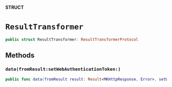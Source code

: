 **STRUCT**

# `ResultTransformer`

```swift
public struct ResultTransformer: ResultTransformerProtocol
```

## Methods
### `data(fromResult:setWebAuthenticationToken:)`

```swift
public func data(fromResult result: Result<MKHttpResponse, Error>, setWebAuthenticationToken: (String) -> Void) -> Result<Data, Error>
```

